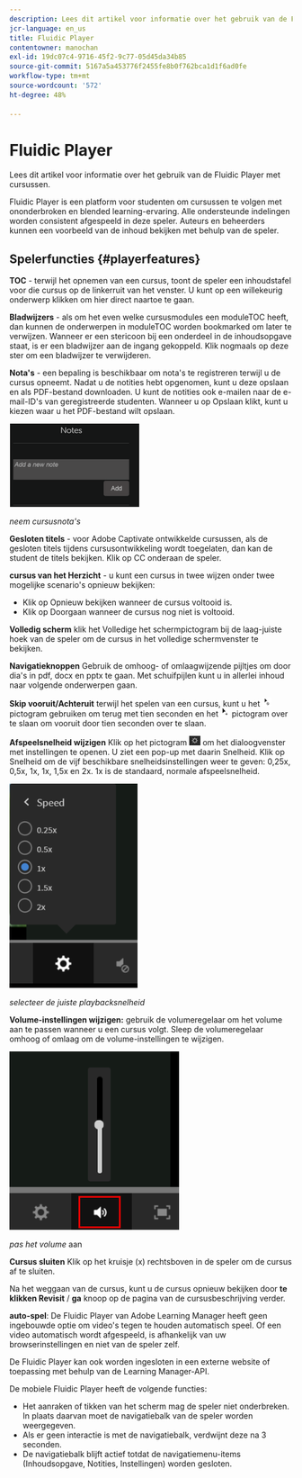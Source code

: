 ```yaml
---
description: Lees dit artikel voor informatie over het gebruik van de Fluidic Player met cursussen.
jcr-language: en_us
title: Fluidic Player
contentowner: manochan
exl-id: 19dc07c4-9716-45f2-9c77-05d45da34b85
source-git-commit: 5167a5a453776f2455fe8b0f762bca1d1f6ad0fe
workflow-type: tm+mt
source-wordcount: '572'
ht-degree: 48%

---
```


# Fluidic Player

Lees dit artikel voor informatie over het gebruik van de Fluidic Player met cursussen.

Fluidic Player is een platform voor studenten om cursussen te volgen met ononderbroken en blended learning-ervaring. Alle ondersteunde indelingen worden consistent afgespeeld in deze speler. Auteurs en beheerders kunnen een voorbeeld van de inhoud bekijken met behulp van de speler.

## Spelerfuncties {#playerfeatures}

<!--![](assets/fluidicplayer-callout.png)-->

**TOC** - terwijl het opnemen van een cursus, toont de speler een inhoudstafel voor die cursus op de linkerruit van het venster. U kunt op een willekeurig onderwerp klikken om hier direct naartoe te gaan.

**Bladwijzers** - als om het even welke cursusmodules een moduleTOC heeft, dan kunnen de onderwerpen in moduleTOC worden bookmarked om later te verwijzen. Wanneer er een stericoon bij een onderdeel in de inhoudsopgave staat, is er een bladwijzer aan de ingang gekoppeld. Klik nogmaals op deze ster om een bladwijzer te verwijderen.

**Nota&#39;s** - een bepaling is beschikbaar om nota&#39;s te registreren terwijl u de cursus opneemt. Nadat u de notities hebt opgenomen, kunt u deze opslaan en als PDF-bestand downloaden. U kunt de notities ook e-mailen naar de e-mail-ID&#39;s van geregistreerde studenten. Wanneer u op Opslaan klikt, kunt u kiezen waar u het PDF-bestand wilt opslaan.

![](assets/notes.png)

*neem cursusnota&#39;s*

**Gesloten titels** - voor Adobe Captivate ontwikkelde cursussen, als de gesloten titels tijdens cursusontwikkeling wordt toegelaten, dan kan de student de titels bekijken. Klik op CC onderaan de speler.

**cursus van het Herzicht** - u kunt een cursus in twee wijzen onder twee mogelijke scenario&#39;s opnieuw bekijken:

* Klik op Opnieuw bekijken wanneer de cursus voltooid is.
* Klik op Doorgaan wanneer de cursus nog niet is voltooid.

**Volledig scherm** klik het Volledige het schermpictogram bij de laag-juiste hoek van de speler om de cursus in het volledige schermvenster te bekijken.

**Navigatieknoppen** Gebruik de omhoog- of omlaagwijzende pijltjes om door dia&#39;s in pdf, docx en pptx te gaan. Met schuifpijlen kunt u in allerlei inhoud naar volgende onderwerpen gaan.

**Skip vooruit/Achteruit** terwijl het spelen van een cursus, kunt u het ![](assets/asset-1.png) pictogram gebruiken om terug met tien seconden en het ![](assets/assets-2.png) pictogram over te slaan om vooruit door tien seconden over te slaan.

**Afspeelsnelheid wijzigen** Klik op het pictogram ![](assets/speedicon.png) om het dialoogvenster met instellingen te openen. U ziet een pop-up met daarin Snelheid. Klik op Snelheid om de vijf beschikbare snelheidsinstellingen weer te geven: 0,25x, 0,5x, 1x, 1x, 1,5x en 2x. 1x is de standaard, normale afspeelsnelheid.

![](assets/speedvariants.png)

*selecteer de juiste playbacksnelheid*

**Volume-instellingen wijzigen:** gebruik de volumeregelaar om het volume aan te passen wanneer u een cursus volgt. Sleep de volumeregelaar omhoog of omlaag om de volume-instellingen te wijzigen.

![](assets/volumecontrol.png)

*pas het volume* aan

**Cursus sluiten** Klik op het kruisje (x) rechtsboven in de speler om de cursus af te sluiten.

Na het weggaan van de cursus, kunt u de cursus opnieuw bekijken door **te klikken Revisit** / **ga** knoop op de pagina van de cursusbeschrijving verder.

**auto-spel**: De Fluidic Player van Adobe Learning Manager heeft geen ingebouwde optie om video&#39;s tegen te houden automatisch speel. Of een video automatisch wordt afgespeeld, is afhankelijk van uw browserinstellingen en niet van de speler zelf.

De Fluidic Player kan ook worden ingesloten in een externe website of toepassing met behulp van de Learning Manager-API.

De mobiele Fluidic Player heeft de volgende functies:

* Het aanraken of tikken van het scherm mag de speler niet onderbreken. In plaats daarvan moet de navigatiebalk van de speler worden weergegeven.
* Als er geen interactie is met de navigatiebalk, verdwijnt deze na 3 seconden.
* De navigatiebalk blijft actief totdat de navigatiemenu-items (Inhoudsopgave, Notities, Instellingen) worden gesloten.

